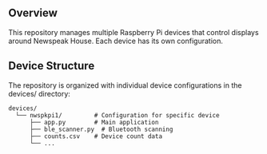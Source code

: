 ## Overview
This repository manages multiple Raspberry Pi devices that control displays around Newspeak House. Each device has its own configuration.

## Device Structure
The repository is organized with individual device configurations in the devices/ directory:

```
devices/
  └── nwspkpi1/         # Configuration for specific device
      ├── app.py        # Main application
      ├── ble_scanner.py  # Bluetooth scanning
      ├── counts.csv    # Device count data
      └── ...
```
